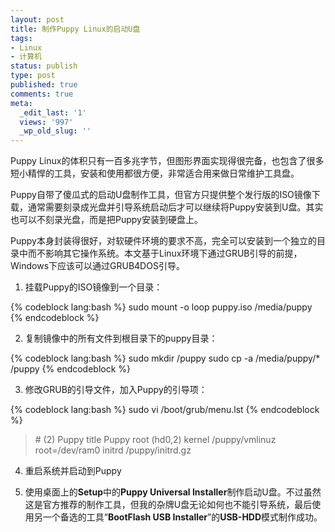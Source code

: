 ```yaml
---
layout: post
title: 制作Puppy Linux的启动U盘
tags:
- Linux
- 计算机
status: publish
type: post
published: true
comments: true
meta:
  _edit_last: '1'
  views: '997'
  _wp_old_slug: ''
---
```

Puppy Linux的体积只有一百多兆字节，但图形界面实现得很完备，也包含了很多短小精悍的工具，安装和使用都很方便，非常适合用来做日常维护工具盘。

Puppy自带了傻瓜式的启动U盘制作工具，但官方只提供整个发行版的ISO镜像下载，通常需要刻录成光盘并引导系统启动后才可以继续将Puppy安装到U盘。其实也可以不刻录光盘，而是把Puppy安装到硬盘上。

Puppy本身封装得很好，对软硬件环境的要求不高，完全可以安装到一个独立的目录中而不影响其它操作系统。本文基于Linux环境下通过GRUB引导的前提，Windows下应该可以通过GRUB4DOS引导。

1. 挂载Puppy的ISO镜像到一个目录：

{% codeblock lang:bash %}
sudo mount -o loop puppy.iso /media/puppy
{% endcodeblock %}

2. 复制镜像中的所有文件到根目录下的puppy目录：

{% codeblock lang:bash %}
sudo mkdir /puppy
sudo cp -a /media/puppy/* /puppy
{% endcodeblock %}

3. 修改GRUB的引导文件，加入Puppy的引导项：

{% codeblock lang:bash %}
sudo vi /boot/grub/menu.lst
{% endcodeblock %}

<blockquote>
# (2) Puppy
title Puppy
root (hd0,2)
kernel /puppy/vmlinuz root=/dev/ram0
initrd /puppy/initrd.gz
</blockquote>

4. 重启系统并启动到Puppy

5. 使用桌面上的<strong>Setup</strong>中的<strong>Puppy Universal Installer</strong>制作启动U盘。不过虽然这是官方推荐的制作工具，但我的杂牌U盘无论如何也不能引导系统，最后使用另一个备选的工具“<strong>BootFlash USB Installer</strong>”的<strong>USB-HDD</strong>模式制作成功。
